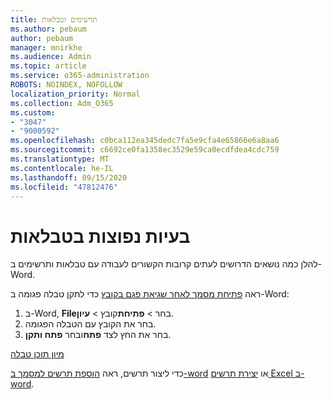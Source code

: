 ```yaml
---
title: תרשימים וטבלאות
ms.author: pebaum
author: pebaum
manager: mnirkhe
ms.audience: Admin
ms.topic: article
ms.service: o365-administration
ROBOTS: NOINDEX, NOFOLLOW
localization_priority: Normal
ms.collection: Adm_O365
ms.custom:
- "3047"
- "9000592"
ms.openlocfilehash: c0bca112ea345dedc7fa5e9cfa4e65866e6a8aa6
ms.sourcegitcommit: c6692ce0fa1358ec3529e59ca0ecdfdea4cdc759
ms.translationtype: MT
ms.contentlocale: he-IL
ms.lasthandoff: 09/15/2020
ms.locfileid: "47812476"
---
```

# <a name="common-issues-with-tables"></a>בעיות נפוצות בטבלאות 

להלן כמה נושאים הדרושים לעתים קרובות הקשורים לעבודה עם טבלאות ותרשימים ב-Word.

ראה [פתיחת מסמך לאחר שגיאת פגם בקובץ](https://support.office.com/article/47df9d48-2165-4411-a699-1786ac734bc3) כדי לתקן טבלה פגומה ב-Word:

 1. ב-Word, **File**בחר  >  **פתיחת**קובץ  >  **עיון**.
 2. בחר את הקובץ עם הטבלה הפגומה.
 3. בחר את החץ לצד **פתח**ובחר **פתח ותקן**.

[מיון תוכן טבלה](https://support.office.com/article/F8392477-4613-49CD-ABA6-7C2E48F1D91F)

כדי ליצור תרשים, ראה [הוספת תרשים למסמך ב-word](https://support.office.com/article/ff48e3eb-5e04-4368-a39e-20df7c798932) או [יצירת תרשים Excel ב-word](https://support.office.com/article/11A7D2F0-4487-4A9B-BBC6-D50916CD4A57).